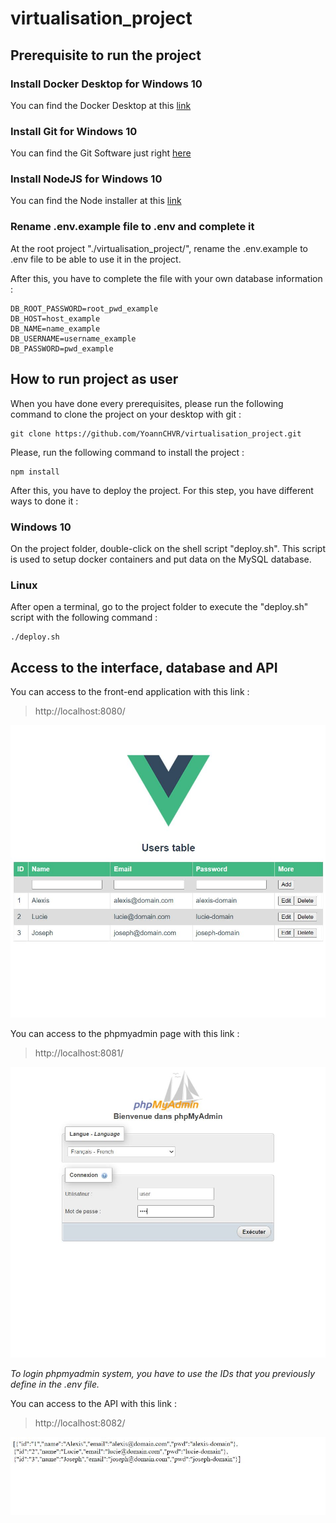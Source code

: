 # virtualisation_project

## Prerequisite to run the project

### Install Docker Desktop for Windows 10

You can find the Docker Desktop at this [link](https://docs.docker.com/desktop/windows/install/)

### Install Git for Windows 10

You can find the Git Software just right [here](https://git-scm.com/downloads)

### Install NodeJS for Windows 10

You can find the Node installer at this [link](https://nodejs.org/en/download)

### Rename .env.example file to .env and complete it

At the root project "./virtualisation_project/", rename the .env.example to .env file to be able to use it in the project.

After this, you have to complete the file with your own database information :

```
DB_ROOT_PASSWORD=root_pwd_example
DB_HOST=host_example
DB_NAME=name_example
DB_USERNAME=username_example
DB_PASSWORD=pwd_example
```

## How to run project as user

When you have done every prerequisites, please run the following command to clone the project on your desktop with git :

```
git clone https://github.com/YoannCHVR/virtualisation_project.git
```

Please, run the following command to install the project :

```
npm install
```

After this, you have to deploy the project. For this step, you have different ways to done it :

### Windows 10

On the project folder, double-click on the shell script "deploy.sh". This script is used to setup docker containers and put data on the MySQL database.

### Linux

After open a terminal, go to the project folder to execute the "deploy.sh" script with the following command :

```
./deploy.sh
```

## Access to the interface, database and API

You can access to the front-end application with this link :

> http://localhost:8080/

![Application main page](https://raw.githubusercontent.com/YoannCHVR/virtualisation_project/master/src/assets/background1.JPG?raw=true)

You can access to the phpmyadmin page with this link :

> http://localhost:8081/

![Phpmyadmin main page](https://github.com/YoannCHVR/virtualisation_project/blob/master/src/assets/background2.JPG?raw=true)

<em>To login phpmyadmin system, you have to use the IDs that you previously define in the .env file.</em>

You can access to the API with this link :

> http://localhost:8082/

![API get all users](https://github.com/YoannCHVR/virtualisation_project/blob/master/src/assets/background3.JPG?raw=true)
